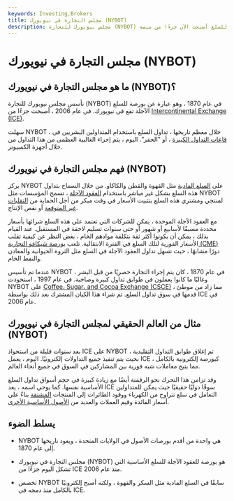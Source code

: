 ```yaml
---
keywords: Investing,Brokers
title: مجلس التجارة في نيويورك (NYBOT)
description: مجلس نيويورك للتجارة (NYBOT) هو عبارة عن بورصة مشتقات للسلع أصبحت الآن جزءًا من منصة ISE.
---
```


# مجلس التجارة في نيويورك (NYBOT)
## ما هو مجلس التجارة في نيويورك (NYBOT)؟

تأسس مجلس نيويورك للتجارة (NYBOT) في عام 1870 ، وهو عبارة عن بورصة للسلع الآجلة تقع في نيويورك. في عام 2006 ، أصبحت جزءًا من [Intercontinental Exchange (ICE)](/intercontinentalexchange).

سهلت NYBOT ، خلال معظم تاريخها ، تداول السلع باستخدام المتداولين البشريين في [قاعات التداول الكبيرة](/trading_floor) ، أو "الحفر". اليوم ، يتم إجراء الغالبية العظمى من هذا التداول من خلال أجهزة الكمبيوتر.

## فهم مجلس التجارة في نيويورك (NYBOT)

يركز NYBOT على [السلع المادية](/commodity) مثل القهوة والقطن والكاكاو. من خلال السماح بتداول هذه السلع بشكل غير مباشر باستخدام [العقود الآجلة](/futurescontract) ، تسمح المؤسسات مثل NYBOT لمنتجي ومشتري هذه السلع بتثبيت الأسعار في وقت مبكر من أجل الحماية من [التقلبات غير المتوقعة](/volatility) أو نقص الإنتاج.

مع العقود الآجلة الموحدة ، يمكن للشركات التي تعتمد على هذه السلع شرائها بأسعار محددة مسبقًا لأسابيع أو شهور أو حتى سنوات تسليم لاحقة في المستقبل. عند القيام بذلك ، يمكن أن يكونوا أكثر ثقة بتكلفة موادهم الخام ، بغض النظر عن كيفية تقلب الأسعار الفورية لتلك السلع في الفترة الانتقالية. تلعب [بورصة شيكاغو التجارية (CME)](/cme) دورًا مشابهًا ، حيث تسهل تداول العقود الآجلة في السلع مثل الثروة الحيوانية والمعادن والنفط الخام.

عندما تم تأسيس NYBOT في عام 1870 ، كان يتم إجراء التجارة حصريًا من قبل البشر ، وغالبًا ما كانوا يعملون في طوابق تداول كبيرة وصاخبة. في عام 1997 ، استحوذت NYBOT على [Coffee، Sugar، and Cocoa Exchange (CSCE)](/csce) ، مما زاد من موطئ قدمها في سوق تداول السلع. تم شراء هذا الكيان المشترك بعد ذلك بواسطة ICE في عام 2006.

## مثال من العالم الحقيقي لمجلس التجارة في نيويورك (NYBOT)

بعد سنوات قليلة من استحواذ ICE على NYBOT ، تم إغلاق طوابق التداول التقليدية بحيث يتم تنفيذ جميع التداولات إلكترونيًا. اليوم ، يعمل ICE كبورصة إلكترونية بالكامل ، مما يتيح معاملات شبه فورية بين المشاركين في السوق في جميع أنحاء العالم.

وقد تزامن هذا التحرك نحو الرقمنة أيضًا مع زيادة كبيرة في حجم أسواق تداول السلع الأساسية نفسها. كما يوحي اسمه ، يعد ICE سوقًا دوليًا حقيقيًا حيث يمكن للمتداولين التعامل في سلع تتراوح من الكهرباء ووقود الطائرات إلى المنتجات [المشتقة](/derivative) بناءً على أسعار الفائدة وقيم العملات والعديد من [الأصول الأساسية الأخرى](/underlying-asset).

## يسلط الضوء

- NYBOT هي واحدة من أقدم بورصات الأصول في الولايات المتحدة ، ويعود تاريخها إلى عام 1870.

- مجلس التجارة في نيويورك (NYBOT) هو بورصة للعقود الآجلة للسلع الأساسية التي تشكل اليوم جزءًا من ICE منذ عام 2006.

- تخصص NYBOT سابقًا في السلع المادية مثل السكر والقهوة ، ولكنه أصبح إلكترونيًا بالكامل منذ دمجه في ICE.

